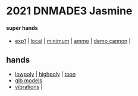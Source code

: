 # 2021 DNMADE3 Jasmine

#### super hands
* [exp1](https://wmurphyrd.github.io/aframe-super-hands-component/examples/) | 
  [local](https://eminet666.github.io/ensaama/2021/dnmade3/jasmine/0_exp_superhands_physics.html) |
  [minimum](https://eminet666.github.io/ensaama/2021/dnmade3/jasmine/0_exp_superhands_base.html) | 
  [ammo](https://eminet666.github.io/ensaama/2021/dnmade3/jasmine/1_ammo.html) |
  [demo cannon](https://eminet666.github.io/eminet_VR/x_test/physics/2_demo_tuto2.html) |


## hands
* [lowpoly](https://eminet666.github.io/ensaama/2021/dnmade3/jasmine/hands/0_hands_lowpoly.html) | 
  [highpoly](https://eminet666.github.io/ensaama/2021/dnmade3/jasmine/hands/0_hands_highpoly.html) | 
  [toon](https://eminet666.github.io/ensaama/2021/dnmade3/jasmine/hands/0_hands_toons.html) 
* [glb models](https://eminet666.github.io/ensaama/2021/dnmade3/jasmine/hands/1_hands_3Dmodels.html)
* [vibrations](https://eminet666.github.io/ensaama/2021/dnmade3/jasmine/hands/2_hands_vibrations.html) |
